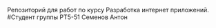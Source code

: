 Репозиторий для работ по курсу Разработка интернет приложений.
#Студент группы РТ5-51 Семенов Антон
